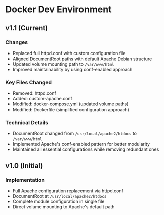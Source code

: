 # Docker Dev Environment

## v1.1 (Current)
### Changes
- Replaced full httpd.conf with custom configuration file
- Aligned DocumentRoot paths with default Apache Debian structure
- Updated volume mounting path to `/var/www/html`
- Improved maintainability by using conf-enabled approach

### Key Files Changed
- Removed: httpd.conf
- Added: custom-apache.conf
- Modified: docker-compose.yml (updated volume paths)
- Modified: Dockerfile (simplified configuration approach)

### Technical Details
- DocumentRoot changed from `/usr/local/apache2/htdocs` to `/var/www/html`
- Implemented Apache's conf-enabled pattern for better modularity
- Maintained all essential configurations while removing redundant ones

## v1.0 (Initial)
### Implementation
- Full Apache configuration replacement via httpd.conf
- DocumentRoot at `/usr/local/apache2/htdocs`
- Complete module configuration in single file
- Direct volume mounting to Apache's default path

